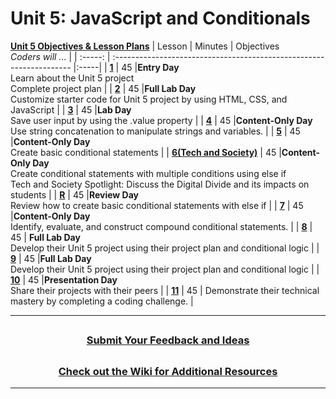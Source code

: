 # Unit 5: JavaScript and Conditionals 
[**Unit 5 Objectives & Lesson Plans**](https://docs.google.com/document/d/1hwvk3okPv-jehzI9FY0zlwnWIcXe2_TcqqR7bqo6cmo/edit)
|                                                    Lesson                                                     | Minutes | Objectives <br> _Coders will ..._                                    |
| :-----: | :------------------------------------------------------------------- |:-----|
| [**1**](https://docs.google.com/presentation/d/1qnmy9JKS6K-pdOiKuIRqOXcWUO2icZVup1NX64uRrFk/edit#slide=id.g12008da9496_0_1663) |   45    |**Entry Day**</br>Learn about the Unit 5 project</br>Complete project plan                       |
| [**2**](https://docs.google.com/presentation/d/1mznmPed5H04pZ_iWp-wAGGHSLtqD4o7dgckMRe_PseA/edit#slide=id.gf44005cbe9_0_599) |   45    |**Full Lab Day**</br> Customize starter code for Unit 5 project by using HTML, CSS, and JavaScript |
| [**3**](https://docs.google.com/presentation/d/1jOWQtwa-lNh6GllLmzt8b4sw1z75b6apIVYtPYCH1wI/edit#slide=id.gf44005cbe9_0_599) |   45  |**Lab Day**</br>Save user input by using the .value property     |
| [**4**](https://docs.google.com/presentation/d/1jO1048Pa90TpGapWixLJ-mvyoU_xNC-i75dOvRGJR9k/edit#slide=id.g801a20f61f_0_262) |   45  |**Content-Only Day**</br>Use string concatenation to manipulate strings and variables.   |
| [**5**](https://docs.google.com/presentation/d/1UayacoS27qo4fZdLJ5WrLtvM4dPveumEsIZHelobOJ0/edit#slide=id.g135ea52f560_0_522) |   45  |**Content-Only Day**</br>Create basic conditional statements    |
| [**6(Tech and Society)**](https://docs.google.com/presentation/d/1biSkkhHkvsSk1ggayCrEK6yrOIOri30YMZyLzUCbdH8/edit#slide=id.gf44005cbe9_0_599) |   45  |**Content-Only Day**</br>Create conditional statements with multiple conditions using else if</br>Tech and Society Spotlight: Discuss the Digital Divide and its impacts on students    |
| [**R**]() |   45  |**Review Day**</br>Review how to create basic conditional statements with else if     |
| [**7**](https://docs.google.com/presentation/d/1Fmo4hEUUZ8iwYmkCXx4JsVpV0Wd4_mYw2D6wQhfKqQc/edit#slide=id.g14a4dff1294_0_0) |   45  |**Content-Only Day**</br>Identify, evaluate, and construct compound conditional statements.     |
| [**8**](https://docs.google.com/presentation/d/1D0VROxxtFUUrNhNH5J81Ld1Jt5i5hw8pN3-EiM57nTY/edit#slide=id.g15167d06f52_0_1187) |   45  | **Full Lab Day**</br>Develop their Unit 5 project using their project plan and conditional logic     |
| [**9**](https://docs.google.com/presentation/d/1rYQsZTh7XXxHZzjUvOy3Xxr35HrBWaWSVacn5GijNHQ/edit#slide=id.g151515b0c64_0_1016) |   45  |**Full Lab Day**</br>Develop their Unit 5 project using their project plan and conditional logic     |
| [**10**](https://docs.google.com/presentation/d/1_ek77zA_MNZhl2fSUBTRMnA2_gPtX7MFH4-uA-BKmSM/edit#slide=id.gf44005cbe9_0_599) |   45  |**Presentation Day**</br> Share their projects with their peers   |
| [**11**](https://docs.google.com/presentation/d/1_54FeqXpGAknkXl7csfoJjAdOZ3-3SiU5mCS0582a3E/edit#slide=id.g16e8a7af51a_0_0) |   45  | Demonstrate their technical mastery by completing a coding challenge.    |

---
## <h3 align="center"><a href="https://docs.google.com/forms/d/e/1FAIpQLSc4oUNSthmU63TqlzUOOWd3buX3tGVIPRNDm0tsLB_nOONRLQ/viewform">Submit Your Feedback and Ideas</a></h3>

## <h3 align="center"><a href="https://github.com/itscodenation/curriculum-22-23/wiki">Check out the Wiki for Additional Resources</a></h3>

---
